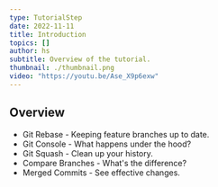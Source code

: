```yaml
---
type: TutorialStep
date: 2022-11-11
title: Introduction
topics: []
author: hs
subtitle: Overview of the tutorial.
thumbnail: ./thumbnail.png
video: "https://youtu.be/Ase_X9p6exw"
---
```


## Overview

- Git Rebase - Keeping feature branches up to date.
- Git Console - What happens under the hood?
- Git Squash - Clean up your history.
- Compare Branches - What's the difference?
- Merged Commits - See effective changes.
